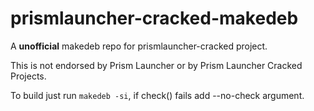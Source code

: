 # prismlauncher-cracked-makedeb
A **unofficial** makedeb repo for prismlauncher-cracked project.

This is not endorsed by Prism Launcher or by Prism Launcher Cracked Projects.

To build just run ``makedeb -si``, if check() fails add --no-check argument.
